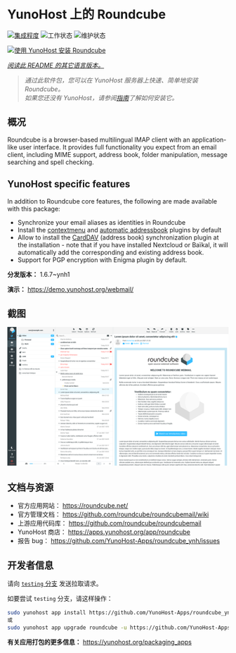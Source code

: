 <!--
注意：此 README 由 <https://github.com/YunoHost/apps/tree/master/tools/readme_generator> 自动生成
请勿手动编辑。
-->

# YunoHost 上的 Roundcube

[![集成程度](https://dash.yunohost.org/integration/roundcube.svg)](https://ci-apps.yunohost.org/ci/apps/roundcube/) ![工作状态](https://ci-apps.yunohost.org/ci/badges/roundcube.status.svg) ![维护状态](https://ci-apps.yunohost.org/ci/badges/roundcube.maintain.svg)

[![使用 YunoHost 安装 Roundcube](https://install-app.yunohost.org/install-with-yunohost.svg)](https://install-app.yunohost.org/?app=roundcube)

*[阅读此 README 的其它语言版本。](./ALL_README.md)*

> *通过此软件包，您可以在 YunoHost 服务器上快速、简单地安装 Roundcube。*  
> *如果您还没有 YunoHost，请参阅[指南](https://yunohost.org/install)了解如何安装它。*

## 概况

Roundcube is a browser-based multilingual IMAP client with an application-like user interface. It provides full functionality you expect from an email client, including MIME support, address book, folder manipulation, message searching and spell checking.

## YunoHost specific features

In addition to Roundcube core features, the following are made available with this package:

 * Synchronize your email aliases as identities in Roundcube
 * Install the [contextmenu](https://packagist.org/packages/johndoh/contextmenu) and [automatic addressbook](https://packagist.org/packages/projectmyst/automatic_addressbook) plugins by default
 * Allow to install the [CardDAV](https://packagist.org/packages/roundcube/carddav) (address book) synchronization plugin at the installation - note that if you have installed Nextcloud or Baïkal, it will automatically add the corresponding and existing address book.
* Support for PGP encryption with Enigma plugin by default.


**分发版本：** 1.6.7~ynh1

**演示：** <https://demo.yunohost.org/webmail/>

## 截图

![Roundcube 的截图](./doc/screenshots/screenshot.png)

## 文档与资源

- 官方应用网站： <https://roundcube.net/>
- 官方管理文档： <https://github.com/roundcube/roundcubemail/wiki>
- 上游应用代码库： <https://github.com/roundcube/roundcubemail>
- YunoHost 商店： <https://apps.yunohost.org/app/roundcube>
- 报告 bug： <https://github.com/YunoHost-Apps/roundcube_ynh/issues>

## 开发者信息

请向 [`testing` 分支](https://github.com/YunoHost-Apps/roundcube_ynh/tree/testing) 发送拉取请求。

如要尝试 `testing` 分支，请这样操作：

```bash
sudo yunohost app install https://github.com/YunoHost-Apps/roundcube_ynh/tree/testing --debug
或
sudo yunohost app upgrade roundcube -u https://github.com/YunoHost-Apps/roundcube_ynh/tree/testing --debug
```

**有关应用打包的更多信息：** <https://yunohost.org/packaging_apps>
